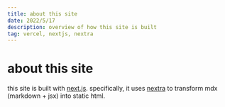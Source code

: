 ```yaml
---
title: about this site
date: 2022/5/17
description: overview of how this site is built
tag: vercel, nextjs, nextra
---
```


# about this site

this site is built with [next.js](https://nextjs.org/). specifically, it uses [nextra](https://nextra.vercel.app/) to transform mdx (markdown + jsx) into static html.

